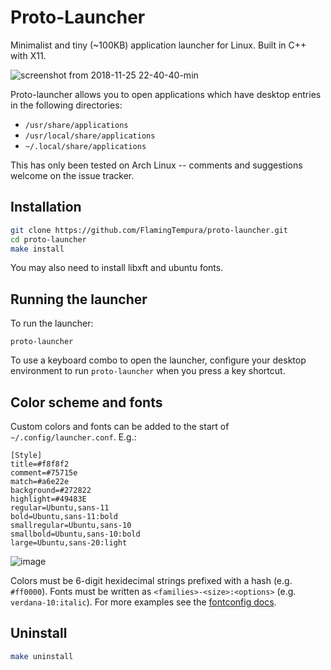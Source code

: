 # Proto-Launcher

Minimalist and tiny (\~100KB) application launcher for Linux. Built in C++ with X11.

![screenshot from 2018-11-25 22-40-40-min](https://user-images.githubusercontent.com/1085434/48985784-ad549e80-f103-11e8-9187-0261f25c6137.png)

Proto-launcher allows you to open applications which have desktop entries in the following directories:
* `/usr/share/applications`
* `/usr/local/share/applications`
* `~/.local/share/applications`

This has only been tested on Arch Linux -- comments and suggestions welcome on the issue tracker.

## Installation

```sh
git clone https://github.com/FlamingTempura/proto-launcher.git
cd proto-launcher
make install
```

You may also need to install libxft and ubuntu fonts.

## Running the launcher

To run the launcher:

```
proto-launcher
```

To use a keyboard combo to open the launcher, configure your desktop environment to run `proto-launcher` when you press a key shortcut.

## Color scheme and fonts

Custom colors and fonts can be added to the start of `~/.config/launcher.conf`. E.g.:

```
[Style]
title=#f8f8f2
comment=#75715e
match=#a6e22e
background=#272822
highlight=#49483E
regular=Ubuntu,sans-11
bold=Ubuntu,sans-11:bold
smallregular=Ubuntu,sans-10
smallbold=Ubuntu,sans-10:bold
large=Ubuntu,sans-20:light
```

![image](https://user-images.githubusercontent.com/1085434/49332368-0741e200-f5a4-11e8-8efb-4bfa71fbd3b9.png)

Colors must be 6-digit hexidecimal strings prefixed with a hash (e.g. `#ff0000`). Fonts must be written as `<families>-<size>:<options>` (e.g. `verdana-10:italic`). For more examples see the [fontconfig docs](https://www.freedesktop.org/software/fontconfig/fontconfig-user.html#AEN36).

## Uninstall

```sh
make uninstall
```
